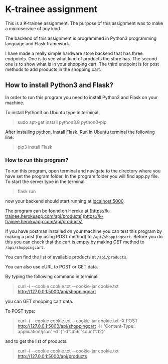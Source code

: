 # K-trainee assignment
This is a K-trainee assignment. The purpose of this assignment was to make a microservice of any kind.

The backend of this assignment is programmed in Python3 programming language and Flask framework.

I have made a really simple hardware store backend that has three endpoints. One is to see what kind of products the store has. The second one is to show what is in your shopping cart. The third endpoint is for post methods to add products in the shopping cart. 

## How to install Python3 and Flask?
In order to run this program you need to install Python3 and Flask on your machine. 

To install Python3 on Ubuntu type in terminal: 

>sudo apt-get install python3.8 python3-pip

After installing python, install Flask. Run in Ubuntu terminal the following line:

>pip3 install Flask

### How to run this program?
To run this program, open terminal and navigate to the directory where you have set the program folder. In the program folder you will find app.py file. To start the server type in the terminal: 

>flask run

now your backend should start running at [localhost:5000](localhost:5000).

The program can be found on Heroku at [https://k-trainee.herokuapp.com/api/products](https://k-trainee.herokuapp.com/api/products)

If you have postman installed on your machine you can test this program by making a post (by using POST method) to ```/api/shoppingcart```. Before you do this you can check that the cart is empty by making GET method to ```/api/shoppingcart```.

 You can find the list of available products at ```/api/products```. 
 
 You can also use cURL to POST or GET data.
 
 By typing the following command in terminal: 
 >curl -i --cookie cookie.txt --cookie-jar cookie.txt http://127.0.0.1:5000/api/shoppingcart 
 
 you can GET shopping cart data. 
 
 To POST type: 
 >curl -i --cookie cookie.txt --cookie-jar cookie.txt  -X POST http://127.0.0.1:5000/api/shoppingcart -H 'Content-Type: application/json' -d '{"id":456,"count":12}' 
 
 and to get the list of products:
>curl -i --cookie cookie.txt --cookie-jar cookie.txt http://127.0.0.1:5000/api/products
